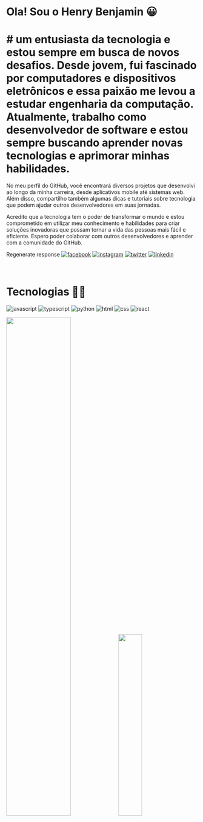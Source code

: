 
# Ola! Sou o Henry Benjamin 😀
# # um entusiasta da tecnologia e estou sempre em busca de novos desafios. Desde jovem, fui fascinado por computadores e dispositivos eletrônicos e essa paixão me levou a estudar engenharia da computação. Atualmente, trabalho como desenvolvedor de software e estou sempre buscando aprender novas tecnologias e aprimorar minhas habilidades.

No meu perfil do GitHub, você encontrará diversos projetos que desenvolvi ao longo da minha carreira, desde aplicativos mobile até sistemas web. Além disso, compartilho também algumas dicas e tutoriais sobre tecnologia que podem ajudar outros desenvolvedores em suas jornadas.

Acredito que a tecnologia tem o poder de transformar o mundo e estou comprometido em utilizar meu conhecimento e habilidades para criar soluções inovadoras que possam tornar a vida das pessoas mais fácil e eficiente. Espero poder colaborar com outros desenvolvedores e aprender com a comunidade do GitHub.





Regenerate response
[![facebook](https://img.shields.io/badge/Facebook-1877F2?style=for-the-badge&logo=facebook&logoColor=white)](https://www.youtube.com/watch?v=cRoBt6AZgjc&t=195s)
[![instagram](https://img.shields.io/badge/Instagram-E4405F?style=for-the-badge&logo=instagram&logoColor=white)]()
[![twitter](https://img.shields.io/badge/Twitter-1DA1F2?style=for-the-badge&logo=twitter&logoColor=white)]()
[![linkedin](https://img.shields.io/badge/LinkedIn-0077B5?style=for-the-badge&logo=linkedin&logoColor=white)]()
<br/>
<br/>
<br/>


# Tecnologias 👩‍💻

![javascript](https://img.shields.io/badge/JavaScript-323330?style=for-the-badge&logo=javascript&logoColor=F7DF1E)
![typescript](https://img.shields.io/badge/TypeScript-007ACC?style=for-the-badge&logo=typescript&logoColor=white)
![python](https://img.shields.io/badge/Python-14354C?style=for-the-badge&logo=python&logoColor=white)
![html](https://img.shields.io/badge/HTML5-E34F26?style=for-the-badge&logo=html5&logoColor=white)
![css](https://img.shields.io/badge/CSS3-1572B6?style=for-the-badge&logo=css3&logoColor=white)
![react](https://img.shields.io/badge/React-20232A?style=for-the-badge&logo=react&logoColor=61DAFB)

<img width="58%" src="https://github-readme-stats.vercel.app/api?username=henrydev1610&show_icons=true&theme=dracula"/> <img width="35%" src="https://github-readme-stats.vercel.app/api/top-langs/?username=henrydev1610&hide_progress=true)](https://github.com/anuraghazra/github-readme-stats"/>




